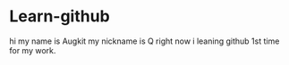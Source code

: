 # Learn-github

hi my name is Augkit my nickname is Q right now i leaning github 1st time for my work.
